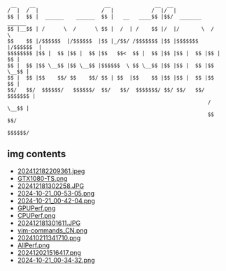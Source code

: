 
```
 __    __                      __              __  __                     
/  |  /  |                    /  |            /  |/  |                    
$$ |  $$ |  ______    ______  $$ |   __   ____$$ |$$/  _______    ______  
$$ |__$$ | /      \  /      \ $$ |  /  | /    $$ |/  |/       \  /      \ 
$$    $$ |/$$$$$$  |/$$$$$$  |$$ |_/$$/ /$$$$$$$ |$$ |$$$$$$$  |/$$$$$$  |
$$$$$$$$ |$$ |  $$ |$$ |  $$ |$$   $$<  $$ |  $$ |$$ |$$ |  $$ |$$ |  $$ |
$$ |  $$ |$$ \__$$ |$$ \__$$ |$$$$$$  \ $$ \__$$ |$$ |$$ |  $$ |$$ \__$$ |
$$ |  $$ |$$    $$/ $$    $$/ $$ | $$  |$$    $$ |$$ |$$ |  $$ |$$    $$ |
$$/   $$/  $$$$$$/   $$$$$$/  $$/   $$/  $$$$$$$/ $$/ $$/   $$/  $$$$$$$ |
                                                                /  \__$$ |
                                                                $$    $$/ 
                                                                 $$$$$$/  
```

## img contents

- [202412182209361.jpeg](img/202412182209361.jpeg)
- [GTX1080-TS.png](img/GTX1080-TS.png)
- [202412181302258.JPG](img/202412181302258.JPG)
- [2024-10-21_00-53-05.png](img/2024-10-21_00-53-05.png)
- [2024-10-21_00-42-04.png](img/2024-10-21_00-42-04.png)
- [GPUPerf.png](img/GPUPerf.png)
- [CPUPerf.png](img/CPUPerf.png)
- [202412181301611.JPG](img/202412181301611.JPG)
- [vim-commands_CN.png](img/vim-commands_CN.png)
- [202410211341710.png](img/202410211341710.png)
- [AllPerf.png](img/AllPerf.png)
- [202412021516417.png](img/202412021516417.png)
- [2024-10-21_00-34-32.png](img/2024-10-21_00-34-32.png)
